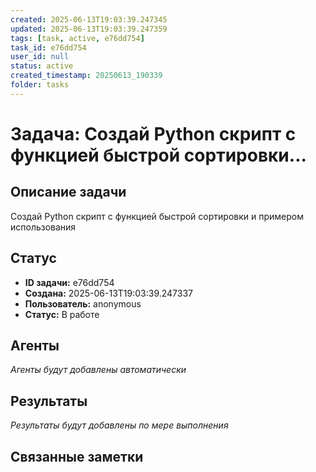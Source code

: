```yaml
---
created: 2025-06-13T19:03:39.247345
updated: 2025-06-13T19:03:39.247359
tags: [task, active, e76dd754]
task_id: e76dd754
user_id: null
status: active
created_timestamp: 20250613_190339
folder: tasks
---
```


# Задача: Создай Python скрипт с функцией быстрой сортировки...

## Описание задачи

Создай Python скрипт с функцией быстрой сортировки и примером использования

## Статус
- **ID задачи:** e76dd754
- **Создана:** 2025-06-13T19:03:39.247337
- **Пользователь:** anonymous
- **Статус:** В работе

## Агенты
*Агенты будут добавлены автоматически*

## Результаты
*Результаты будут добавлены по мере выполнения*

## Связанные заметки
